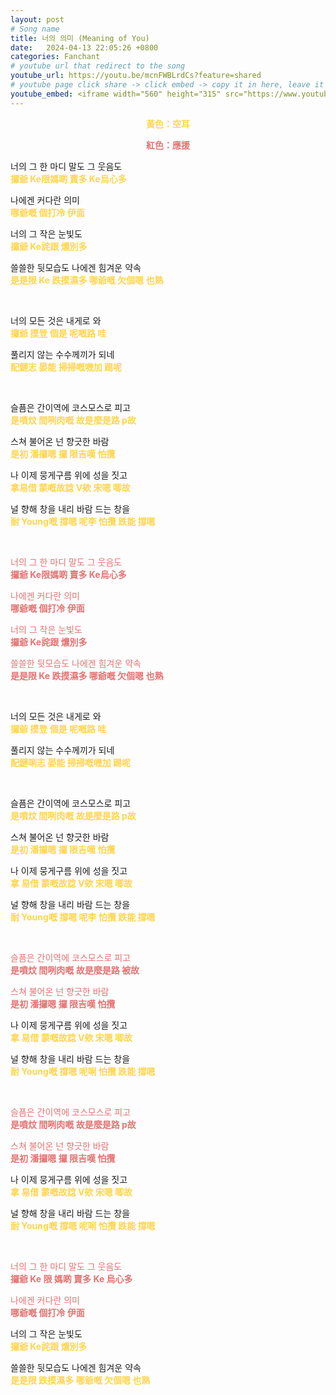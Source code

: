 ```yaml
---
layout: post
# Song name
title: 너의 의미 (Meaning of You)
date:   2024-04-13 22:05:26 +0800
categories: Fanchant
# youtube url that redirect to the song
youtube_url: https://youtu.be/mcnFWBLrdCs?feature=shared
# youtube page click share -> click embed -> copy it in here, leave it blank if dont 
youtube_embed: <iframe width="560" height="315" src="https://www.youtube.com/embed/mcnFWBLrdCs?si=d8I8oAD3OO1AWXvZ" title="YouTube video player" frameborder="0" allow="accelerometer; autoplay; clipboard-write; encrypted-media; gyroscope; picture-in-picture; web-share" referrerpolicy="strict-origin-when-cross-origin" allowfullscreen></iframe>
---
```

<p style="display: flex; justify-content: center;"><span style="color:#ffd54f;"><strong>黃色：空耳</strong></span></p>
<p style="display: flex; justify-content: center;"><span style="color:#e57373;"><strong>紅色：應援</strong></span></p>

<p>너의 그 한 마디 말도 그 웃음도<br><span style="color:#ffd54f;"><strong>攞爺 Ke限媽啲 賣多 Ke烏心多</strong></span></p>
<p>나에겐 커다란 의미<br><span style="color:#ffd54f;"><strong>哪爺嘅 個打冷 伊面</strong></span></p>
<p>너의 그 작은 눈빛도<br><span style="color:#ffd54f;"><strong>攞爺 Ke詫跟 燶別多</strong></span></p>
<p>쓸쓸한 뒷모습도 나에겐 힘겨운 약속<br><span style="color:#ffd54f;"><strong>是是限 Ke 跌摸濕多 哪爺嘅 欠個嗯 也熟</strong></span></p>
<p>&nbsp;</p>
<p>너의 모든 것은 내게로 와<br><span style="color:#ffd54f;"><strong>攞爺 摸登 個是 呢嘅路 哇</strong></span></p>
<p>풀리지 않는 수수께끼가 되네<br><span style="color:#ffd54f;"><strong>配鏈志 晏能 掃掃嘅嘰加 踢呢</strong></span></p>
<p>&nbsp;</p>
<p>슬픔은 간이역에 코스모스로 피고<br><span style="color:#ffd54f;"><strong>是噴炆 間咧肉嘅 故是麼是路 p故</strong></span></p>
<p>스쳐 불어온 넌 향긋한 바람<br><span style="color:#ffd54f;"><strong>是初 潘攞嗯 攞 限吉嘆 怕攬</strong></span></p>
<p>나 이제 뭉게구름 위에 성을 짓고<br><span style="color:#ffd54f;"><strong>拿易借 蒙嘅故諗 V欸 宋嗯 唧故</strong></span></p>
<p>널 향해 창을 내리 바람 드는 창을<br><span style="color:#ffd54f;"><strong>耐 Young嘅 撐嗯 呢李 怕攬 跌能 撐嗯</strong></span></p>
<p>&nbsp;</p>
<p><span style="color:#e57373;">너의 그 한 마디 말도 그 웃음도</span><br><span style="color:#e57373;"><strong>攞爺 Ke限媽啲 賣多 Ke烏心多</strong></span></p>
<p><span style="color:#e57373;">나에겐 커다란 의미</span><br><span style="color:#e57373;"><strong>哪爺嘅 個打冷 伊面</strong></span></p>
<p><span style="color:#e57373;">너의 그 작은 눈빛도</span><br><span style="color:#e57373;"><strong>攞爺 Ke詫跟 燶別多</strong></span></p>
<p><span style="color:#e57373;">쓸쓸한 뒷모습도 나에겐 힘겨운 약속</span><br><span style="color:#e57373;"><strong>是是限 Ke 跌摸濕多 哪爺嘅 欠個嗯 也熟</strong></span></p>
<p>&nbsp;</p>
<p>너의 모든 것은 내게로 와<br><span style="color:#ffd54f;"><strong>攞爺 摸登 個是 呢嘅路 哇</strong></span></p>
<p>풀리지 않는 수수께끼가 되네<br><span style="color:#ffd54f;"><strong>配鏈唎志 晏能 掃掃嘅嘰加 踢呢</strong></span></p>
<p>&nbsp;</p>
<p>슬픔은 간이역에 코스모스로 피고<br><span style="color:#ffd54f;"><strong>是噴炆 間咧肉嘅 故是麼是路 p故</strong></span></p>
<p>스쳐 불어온 넌 향긋한 바람<br><span style="color:#ffd54f;"><strong>是初 潘攞嗯 攞 限吉嘆 怕攬</strong></span></p>
<p>나 이제 뭉게구름 위에 성을 짓고<br><span style="color:#ffd54f;"><strong>拿 易借 蒙嘅故諗 V欸 宋嗯 唧故</strong></span></p>
<p>널 향해 창을 내리 바람 드는 창을<br><span style="color:#ffd54f;"><strong>耐 Young嘅 撐嗯 呢李 怕攬 跌能 撐嗯</strong></span></p>
<p>&nbsp;</p>
<p><span style="color:#e57373;">슬픔은 간이역에 코스모스로 피고</span><br><span style="color:#e57373;"><strong>是噴炆 間咧肉嘅 故是麼是路 被故</strong></span></p>
<p><span style="color:#e57373;">스쳐 불어온 넌 향긋한 바람</span><br><span style="color:#e57373;"><strong>是初 潘攞嗯 攞 限吉嘆 怕攬</strong></span></p>
<p>나 이제 뭉게구름 위에 성을 짓고<br><span style="color:#ffd54f;"><strong>拿 易借 蒙嘅故諗 V欸  宋嗯 唧故</strong></span></p>
<p>널 향해 창을 내리 바람 드는 창을<br><span style="color:#ffd54f;"><strong>耐 Young嘅 撐嗯 呢唎 怕攬 跌能 撐嗯</strong></span></p>
<p>&nbsp;</p>
<p><span style="color:#e57373;">슬픔은 간이역에 코스모스로 피고</span><br><span style="color:#e57373;"><strong>是噴炆 間咧肉嘅 故是麼是路 p故</strong></span></p>
<p><span style="color:#e57373;">스쳐 불어온 넌 향긋한 바람</span><br><span style="color:#e57373;"><strong>是初 潘攞嗯 攞 限吉嘆 怕攬</strong></span></p>
<p>나 이제 뭉게구름 위에 성을 짓고<br><span style="color:#ffd54f;"><strong>拿 易借 蒙嘅故諗 V欸 宋嗯 唧故</strong></span></p>
<p>널 향해 창을 내리 바람 드는 창을<br><span style="color:#ffd54f;"><strong>耐 Young嘅 撐嗯 呢唎 怕攬 跌能 撐嗯</strong></span></p>
<p>&nbsp;</p>
<p><span style="color:#e57373;">너의 그 한 마디 말도 그 웃음도</span><br><span style="color:#e57373;"><strong>攞爺 Ke 限 媽啲 賣多 Ke 烏心多</strong></span></p>
<p><span style="color:#e57373;">나에겐 커다란 의미</span><br><span style="color:#e57373;"><strong>哪爺嘅 個打冷 伊面</strong></span></p>
<p>너의 그 작은 눈빛도<br><span style="color:#ffd54f;"><strong>攞爺 Ke詫跟 燶別多</strong></span></p>
<p>쓸쓸한 뒷모습도 나에겐 힘겨운 약속<br><span style="color:#ffd54f;"><strong>是是限 跌摸濕多 哪爺嘅 欠個嗯 也熟</strong></span></p>
<p>&nbsp;</p>
